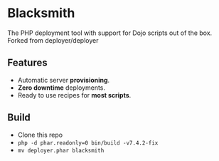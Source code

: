 <h1>Blacksmith</h1>
<p>The PHP deployment tool with support for Dojo scripts out of the box. Forked from deployer/deployer</p>

## Features

- Automatic server **provisioning**.
- **Zero downtime** deployments.
- Ready to use recipes for **most scripts**.

## Build

- Clone this repo
- `php -d phar.readonly=0 bin/build -v7.4.2-fix`
- `mv deployer.phar blacksmith`
